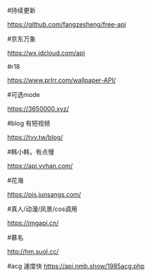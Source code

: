 #持续更新

https://github.com/fangzesheng/free-api

#京东万象

https://wx.jdcloud.com/api

#r18

https://www.prlrr.com/wallpaper-API/

#可选mode

https://3650000.xyz/

#blog 有短视频

https://tvv.tw/blog/

#韩小韩，有点慢

https://api.vvhan.com/

#花海

https://pis.junsangs.com/

#真人/动漫/风景/cos调用

https://imgapi.cn/

#慕名

http://hm.suol.cc/

#acg 速度快
https://api.nmb.show/1985acg.php

